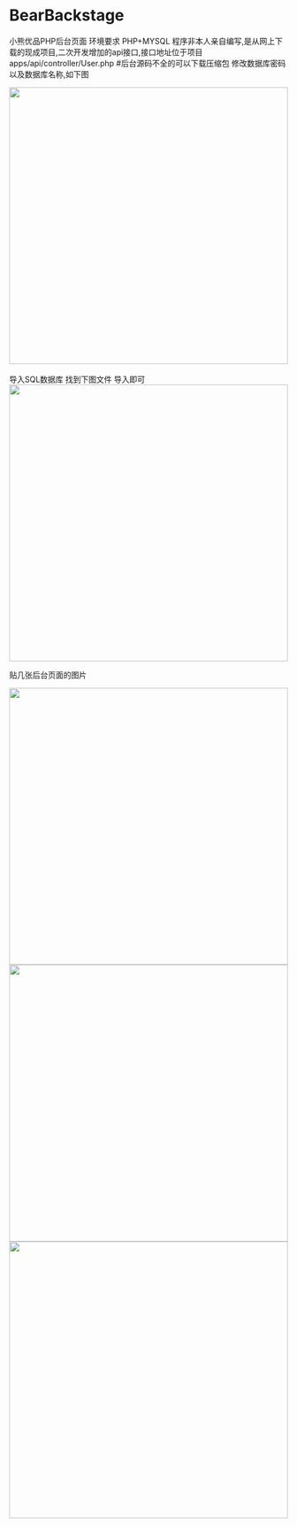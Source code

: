 # BearBackstage
小熊优品PHP后台页面
环境要求 PHP+MYSQL
程序非本人亲自编写,是从网上下载的现成项目,二次开发增加的api接口,接口地址位于项目apps/api/controller/User.php
#后台源码不全的可以下载压缩包 
修改数据库密码以及数据库名称,如下图
  <center class="half">
    <img src="http://123.207.156.197/yg/pic/1.png" width="100%"  height="500">
</center>
<br/>
导入SQL数据库 找到下图文件 导入即可
  <center class="half">
    <img src="http://123.207.156.197/yg/pic/2.png" width="100%"  height="500">
</center>

贴几张后台页面的图片  
<center class="half">
    <img src="http://123.207.156.197/yg/pic/3.png" width="100%"  height="500">
</center>

<center class="half">
    <img src="http://123.207.156.197/yg/pic/4.png" width="100%"  height="500">
</center>


<center class="half">
    <img src="http://123.207.156.197/yg/pic/5.png" width="100%"  height="500">
</center>
